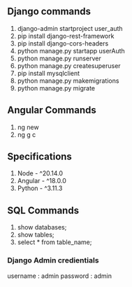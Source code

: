 ## Django commands

1. django-admin startproject user_auth
2. pip install django-rest-framework
3. pip install django-cors-headers
4. python manage.py startapp userAuth
5. python manage.py runserver 
6. python manage.py createsuperuser
7. pip install mysqlclient
8. python manage.py makemigrations
9. python manage.py migrate

## Angular Commands

1. ng new <AppName>
2. ng g c <ComponentName>

## Specifications

1. Node - ^20.14.0
2. Angular - ^18.0.0
3. Python - ^3.11.3

## SQL Commands

1. show databases;
2. show tables;
3. select * from table_name;

### Django Admin credientials

username : admin
password : admin
